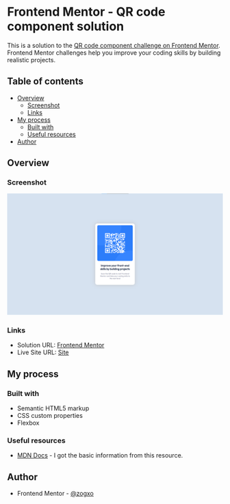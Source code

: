 # Frontend Mentor - QR code component solution

This is a solution to the [QR code component challenge on Frontend Mentor](https://www.frontendmentor.io/challenges/qr-code-component-iux_sIO_H). Frontend Mentor challenges help you improve your coding skills by building realistic projects. 

## Table of contents

- [Overview](#overview)
  - [Screenshot](#screenshot)
  - [Links](#links)
- [My process](#my-process)
  - [Built with](#built-with)
  - [Useful resources](#useful-resources)
- [Author](#author)

## Overview

### Screenshot

![](./screenshot.png)

### Links

- Solution URL: [Frontend Mentor](https://www.frontendmentor.io/solutions/flexbox-qrcode-component-Lbm9nE0ELI)
- Live Site URL: [Site](https://qr-code-component-main-murex.vercel.app/)

## My process

### Built with

- Semantic HTML5 markup
- CSS custom properties
- Flexbox

### Useful resources

- [MDN Docs](https://developer.mozilla.org/) - I got the basic information from this resource.

## Author

- Frontend Mentor - [@zogxo](https://www.frontendmentor.io/profile/zogxo)
